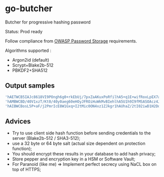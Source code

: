 # go-butcher

Butcher for progressive hashing password

Status: Prod ready

Follow compliance from [OWASP Password Storage](https://cheatsheetseries.owasp.org/cheatsheets/Password_Storage_Cheat_Sheet.html) requirements.

Algorithms supported :

  * Argon2id (default)
  * Scrypt+Blake2b-512 
  * PBKDF2+SHA512

## Output samples

```sh
'hAETWCB5IAJc8618VI9POngh6g0+rkEbUj/7pxZaAKuxPoRfilhA5+q1E+wifRoxLpEX7acA48KMmD/7OPJb5cTjxGP91Hv9z3vEBNOb095WPBo5yLn1w9mPnkfgKSv6MWKJRG0mGg'
'hAMBWCBD/40V1xzT/Kt0/40y0aeg60eHOyJFROiHuWkMvBIehlhA5U1h9I9fMSASOAcz4JpEQHEhwJGUlg8WpvqRnSG5gjruaa7LvNa7bMEHi1Qk5aVfpsisJBMlfxO5UaoLe1BC+A'
'hAIBWCBosL5P+aF/j2PmrIcE8W1Gxq+I2tMic0ON4xz1ZJkgr1hAUhaZ/2tI02iwD1H2DqTafepgdYfCHauWOzwkgTQsIcwvTTs1M8puQ5+UXl2cUA9f10EtjzM7vwaAHWU71Rrwhw'
```

## Advices

  * Try to use client side hash function before sending credentials to the server (Blake2b-512 / SHA3-512);
  * use a 32 byte or 64 byte salt (actual size dependent on protection function);
  * You should encrypt these results in your database to add hash privacy;
  * Store pepper and encryption key in a HSM or Software Vault;
  * For Paranoid (like me) => Implement perfect secrecy using NaCL box on top of HTTPS;